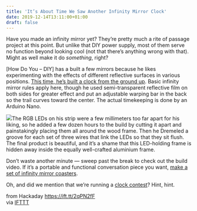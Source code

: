 ```yaml
---
title: 'It’s About Time We Saw Another Infinity Mirror Clock'
date: 2019-12-14T13:11:00+01:00
draft: false
---
```


Have you made an infinity mirror yet? They’re pretty much a rite of passage project at this point. But unlike that DIY power supply, most of them serve no function beyond looking cool (not that there’s anything wrong with that). Might as well make it do _something_, right?

\[How Do You – DIY\] has a built a few mirrors because he likes experimenting with the effects of different reflective surfaces in various positions. [This time, he’s built a clock from the ground up](https://www.instructables.com/id/Make-an-Infinity-Mirror-Clock/). Basic infinity mirror rules apply here, though he used semi-transparent reflective film on both sides for greater effect and put an adjustable warping bar in the back so the trail curves toward the center. The actual timekeeping is done by an Arduino Nano.

[![](https://hackaday.com/wp-content/uploads/2019/12/rgb-led-frame.png?w=400)](https://hackaday.com/wp-content/uploads/2019/12/rgb-led-frame.png)The RGB LEDs on his strip were a few millimeters too far apart for his liking, so he added a few dozen hours to the build by cutting it apart and painstakingly placing them all around the wood frame. Then he Dremeled a groove for each set of three wires that link the LEDs so that they sit flush. The final product is beautiful, and it’s a shame that this LED-holding frame is hidden away inside the equally well-crafted aluminium frame.

Don’t waste another minute — sweep past the break to check out the build video. If it’s a portable and functional conversation piece you want, [make a set of infinity mirror coasters](https://hackaday.com/2019/11/21/gaze-deeply-into-these-infinity-mirror-coasters/).

Oh, and did we mention that we’re running a [clock contest](https://hackaday.com/2019/12/10/new-contest-tell-time/)? Hint, hint.

  
  
from Hackaday https://ift.tt/2qPN2fF  
via [IFTTT](https://ifttt.com/?ref=da&site=blogger)